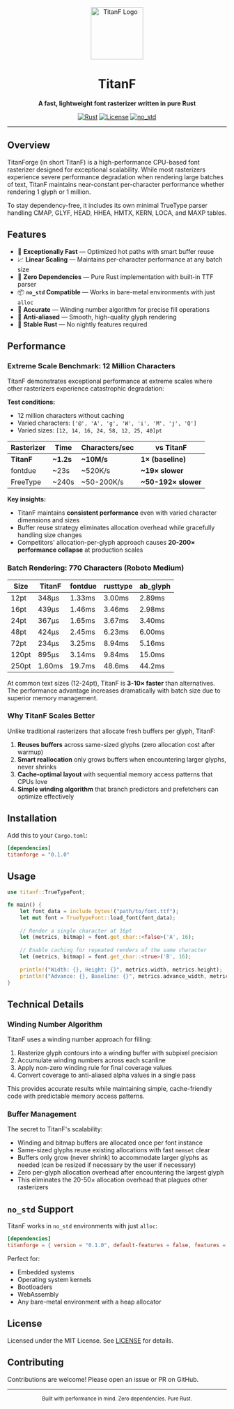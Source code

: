 <div align="center">
  <img src="https://github.com/Hoteira/titan-f/img/icon.png" alt="TitanF Logo" width="120" height="120">
  
  # TitanF
  
  **A fast, lightweight font rasterizer written in pure Rust**
  
  [![Rust](https://img.shields.io/badge/rust-%23000000.svg?style=flat&logo=rust&logoColor=white)](https://www.rust-lang.org/)
  [![License](https://img.shields.io/badge/license-MIT-blue.svg)](LICENSE)
  [![no_std](https://img.shields.io/badge/no__std-compatible-success.svg)](https://docs.rust-embedded.org/book/)
  
</div>

---

## Overview

TitanForge (in short TitanF) is a high-performance CPU-based font rasterizer designed for exceptional scalability. While most rasterizers experience severe performance degradation when rendering large batches of text, TitanF maintains near-constant per-character performance whether rendering 1 glyph or 1 million.

To stay dependency-free, it includes its own minimal TrueType parser handling CMAP, GLYF, HEAD, HHEA, HMTX, KERN, LOCA, and MAXP tables.

## Features

- 🚀 **Exceptionally Fast** — Optimized hot paths with smart buffer reuse
- 📈 **Linear Scaling** — Maintains per-character performance at any batch size
- 🦀 **Zero Dependencies** — Pure Rust implementation with built-in TTF parser
- 📦 **`no_std` Compatible** — Works in bare-metal environments with just `alloc`
- 🎯 **Accurate** — Winding number algorithm for precise fill operations
- 🎨 **Anti-aliased** — Smooth, high-quality glyph rendering
- 💯 **Stable Rust** — No nightly features required

## Performance

### Extreme Scale Benchmark: 12 Million Characters

TitanF demonstrates exceptional performance at extreme scales where other rasterizers experience catastrophic degradation:

**Test conditions:**
- 12 million characters without caching
- Varied characters: `['@', 'A', 'g', 'W', 'i', 'M', 'j', 'Q']`
- Varied sizes: `[12, 14, 16, 24, 58, 12, 25, 40]pt`

| Rasterizer | Time | Characters/sec | vs TitanF |
|------------|------|----------------|-----------|
| **TitanF** | **~1.2s** | **~10M/s** | **1× (baseline)** |
| fontdue | ~23s | ~520K/s | **~19× slower** |
| FreeType | ~240s | ~50-200K/s | **~50-192× slower** |

**Key insights:**
- TitanF maintains **consistent performance** even with varied character dimensions and sizes
- Buffer reuse strategy eliminates allocation overhead while gracefully handling size changes
- Competitors' allocation-per-glyph approach causes **20-200× performance collapse** at production scales

### Batch Rendering: 770 Characters (Roboto Medium)

| Size | TitanF | fontdue | rusttype | ab_glyph |
|------|---------|---------|----------|----------|
| 12pt | 348µs | 1.33ms | 3.00ms | 2.89ms |
| 16pt | 439µs | 1.46ms | 3.46ms | 2.98ms |
| 24pt | 367µs | 1.65ms | 3.67ms | 3.40ms |
| 48pt | 424µs | 2.45ms | 6.23ms | 6.00ms |
| 72pt | 234µs | 3.25ms | 8.94ms | 5.16ms |
| 120pt | 895µs | 3.14ms | 9.84ms | 15.0ms |
| 250pt | 1.60ms | 19.7ms | 48.6ms | 44.2ms |

At common text sizes (12-24pt), TitanF is **3-10× faster** than alternatives. The performance advantage increases dramatically with batch size due to superior memory management.

### Why TitanF Scales Better

Unlike traditional rasterizers that allocate fresh buffers per glyph, TitanF:

1. **Reuses buffers** across same-sized glyphs (zero allocation cost after warmup)
2. **Smart reallocation** only grows buffers when encountering larger glyphs, never shrinks
3. **Cache-optimal layout** with sequential memory access patterns that CPUs love
4. **Simple winding algorithm** that branch predictors and prefetchers can optimize effectively

## Installation

Add this to your `Cargo.toml`:
```toml
[dependencies]
titanforge = "0.1.0"
```

## Usage
```rust
use titanf::TrueTypeFont;

fn main() {
    let font_data = include_bytes!("path/to/font.ttf");
    let mut font = TrueTypeFont::load_font(font_data);
    
    // Render a single character at 16pt
    let (metrics, bitmap) = font.get_char::<false>('A', 16);
    
    // Enable caching for repeated renders of the same character
    let (metrics, bitmap) = font.get_char::<true>('B', 16);
    
    println!("Width: {}, Height: {}", metrics.width, metrics.height);
    println!("Advance: {}, Baseline: {}", metrics.advance_width, metrics.base_line);
}
```

## Technical Details

### Winding Number Algorithm

TitanF uses a winding number approach for filling:
1. Rasterize glyph contours into a winding buffer with subpixel precision
2. Accumulate winding numbers across each scanline
3. Apply non-zero winding rule for final coverage values
4. Convert coverage to anti-aliased alpha values in a single pass

This provides accurate results while maintaining simple, cache-friendly code with predictable memory access patterns.

### Buffer Management

The secret to TitanF's scalability:
- Winding and bitmap buffers are allocated once per font instance
- Same-sized glyphs reuse existing allocations with fast `memset` clear
- Buffers only grow (never shrink) to accommodate larger glyphs as needed (can be resized if necessary by the user if necessary)
- Zero per-glyph allocation overhead after encountering the largest glyph
- This eliminates the 20-50× allocation overhead that plagues other rasterizers

## `no_std` Support

TitanF works in `no_std` environments with just `alloc`:
```toml
[dependencies]
titanforge = { version = "0.1.0", default-features = false, features = ["alloc"] }
```

Perfect for:
- Embedded systems
- Operating system kernels
- Bootloaders
- WebAssembly
- Any bare-metal environment with a heap allocator

## License

Licensed under the MIT License. See [LICENSE](LICENSE) for details.

## Contributing

Contributions are welcome! Please open an issue or PR on GitHub.

---

<div align="center">
  <sub>Built with performance in mind. Zero dependencies. Pure Rust.</sub>
</div>

